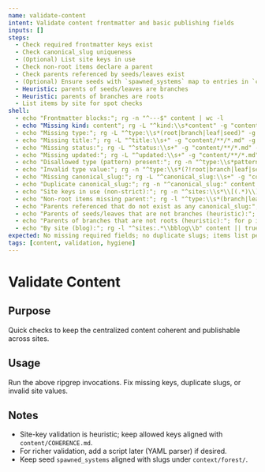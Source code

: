 ```yaml
---
name: validate-content
intent: Validate content frontmatter and basic publishing fields
inputs: []
steps:
  - Check required frontmatter keys exist
  - Check canonical_slug uniqueness
  - (Optional) List site keys in use
  - Check non-root items declare a parent
  - Check parents referenced by seeds/leaves exist
  - (Optional) Ensure seeds with `spawned_systems` map to entries in `context/forest/`
  - Heuristic: parents of seeds/leaves are branches
  - Heuristic: parents of branches are roots
  - List items by site for spot checks
shell:
  - echo "Frontmatter blocks:"; rg -n "^---$" content | wc -l
  - echo "Missing kind: content"; rg -L "^kind:\\s*content" -g "content/**/*.md" -g '!content/_templates/**' || true
  - echo "Missing type:"; rg -L "^type:\\s*(root|branch|leaf|seed)" -g "content/**/*.md" -g '!content/_templates/**' || true
  - echo "Missing title:"; rg -L "^title:\\s+" -g "content/**/*.md" -g '!content/_templates/**' || true
  - echo "Missing status:"; rg -L "^status:\\s+" -g "content/**/*.md" -g '!content/_templates/**' || true
  - echo "Missing updated:"; rg -L "^updated:\\s+" -g "content/**/*.md" -g '!content/_templates/**' || true
  - echo "Disallowed type (pattern) present:"; rg -n "^type:\\s*pattern" -g "content/**/*.md" || true
  - echo "Invalid type value:"; rg -n "^type:\\s*(?!root|branch|leaf|seed)" -g "content/**/*.md" -g '!content/_templates/**' || true
  - echo "Missing canonical_slug:"; rg -L "^canonical_slug:\\s+" -g "content/**/*.md" -g '!content/_templates/**' || true
  - echo "Duplicate canonical_slug:"; rg -n "^canonical_slug:" content | sed 's/^[^:]*:[^:]*: *//' | sort | uniq -d || true
  - echo "Site keys in use (non-strict):"; rg -n "^sites:\\s*\\[(.*)\\]" -o -r '$1' -g "content/**/*.md" -g '!content/_templates/**' | tr ', ' '\n' | sed '/^$/d' | sort -u || true
  - echo "Non-root items missing parent:"; rg -l "^type:\\s*(branch|leaf|seed)" -g "content/**/*.md" -g '!content/_templates/**' | xargs -I{} sh -c 'rg -q "^parent:\\s+" {} || echo {}' || true
  - echo "Parents referenced that do not exist as any canonical_slug:"; comm -23 <(rg -n "^parent:\\s*(.+)$" -g "content/**/*.md" -g '!content/_templates/**' | sed 's/.*parent:\s*//' | sort -u) <(rg -n "^canonical_slug:\\s*" -g "content/**/*.md" -g '!content/_templates/**' | sed 's/.*canonical_slug:\s*//' | sort -u) || true
  - echo "Parents of seeds/leaves that are not branches (heuristic):"; for p in $(rg -n "^type:\\s*(seed|leaf)$" -g "content/**/*.md" -g '!content/_templates/**' -l | xargs -I{} rg -n "^parent:\\s*(.+)$" {} | sed 's/.*parent:\s*//' | sort -u); do files=$(rg -l "^canonical_slug:\\s*$p$" -g "content/**/*.md" -g '!content/_templates/**'); if [ -n "$files" ]; then echo "$files" | xargs -I{} sh -c 'rg -q "^type:\\s*branch" {} || echo "Not a branch: {}"'; else echo "Missing parent slug entirely: $p"; fi; done || true
  - echo "Parents of branches that are not roots (heuristic):"; for p in $(rg -n "^type:\\s*branch$" -g "content/**/*.md" -g '!content/_templates/**' -l | xargs -I{} rg -n "^parent:\\s*(.+)$" {} | sed 's/.*parent:\s*//' | sort -u); do files=$(rg -l "^canonical_slug:\\s*$p$" -g "content/**/*.md" -g '!content/_templates/**'); if [ -n "$files" ]; then echo "$files" | xargs -I{} sh -c 'rg -q "^type:\\s*root" {} || echo "Not a root: {}"'; else echo "Missing parent slug entirely: $p"; fi; done || true
  - echo "By site (blog):"; rg -l "^sites:.*\\bblog\\b" content || true
expected: No missing required fields; no duplicate slugs; items list per site
tags: [content, validation, hygiene]
---
```


# Validate Content

## Purpose
Quick checks to keep the centralized content coherent and publishable across sites.

## Usage
Run the above ripgrep invocations. Fix missing keys, duplicate slugs, or invalid site values.

## Notes
- Site-key validation is heuristic; keep allowed keys aligned with `content/COHERENCE.md`.
- For richer validation, add a script later (YAML parser) if desired.
- Keep seed `spawned_systems` aligned with slugs under `context/forest/`.
